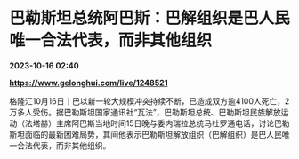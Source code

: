 # 巴勒斯坦总统阿巴斯：巴解组织是巴人民唯一合法代表，而非其他组织

**2023-10-16 02:40**

**https://www.gelonghui.com/live/1248521**

格隆汇10月16日｜巴以新一轮大规模冲突持续不断，已造成双方逾4100人死亡，2万多人受伤。据巴勒斯坦国家通讯社“瓦法”，巴勒斯坦总统、巴勒斯坦民族解放运动（法塔赫）主席阿巴斯当地时间15日晚与委内瑞拉总统马杜罗通电话，讨论巴勒斯坦面临的最新困难局势，其间他表示巴勒斯坦解放组织（巴解组织）是巴人民唯一合法代表，而非其他组织。
